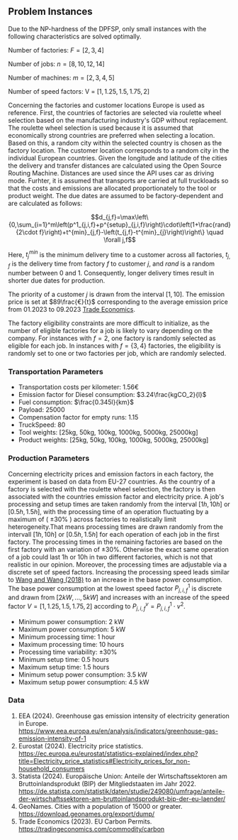 
## Problem Instances

Due to the NP-hardness of the DPFSP, only small instances with the following characteristics are solved optimally.  

Number of factories:  $F = [2, 3, 4]$

Number of jobs: $n = [8, 10, 12, 14]$

Number of machines: $m = [2, 3, 4, 5]$

Number of speed factors: V = $[1, 1.25, 1.5, 1.75, 2]$

Concerning the factories and customer locations Europe is used as reference. First, the countries of factories are selected via roulette wheel selection based on the manufacturing industry's GDP without replacement. The roulette wheel selection is used because it is assumed that economically strong countries are preferred when selecting a location. Based on this, a random city within the selected country is chosen as the factory location. The customer location corresponds to a random city in the individual European countries. Given the longitude and latitude of the cities the delivery and transfer distances are calculated using the Open Source Routing Machine. Distances are used since the API uses car as driving mode. Furhter, it is assumed that transports are carried at full truckloads so that the costs and emissions are allocated proportionately to the tool or product weight. The due dates are assumed to be factory-dependent and are calculated as follows:

```math
d_{j,f}=\max\left\{0,\sum_{i=1}^m\left(p^1_{j,i,f}+p^{setup}_{j,i,f}\right)\cdot\left(1+\frac{rand}{2\cdot f}\right)+t^{min}_{j,f}-\left(t_{j,f}-t^{min}_{j}\right)\right\} \quad \forall j,f
```
Here, $`t^{min}_{j}`$ is the minimum delivery time to a customer across all factories, $`t_{j,f}`$ is the delivery time from factory $f$ to customer $j$, and $rand$ is a random number between 0 and 1. Consequently, longer delivery times result in shorter due dates for production.

The priority of a customer $j$ is drawn from the interval $[1, 10]$. The emission price is set at $89\frac{€}{t}$ corresponding to the average emission price from 01.2023 to 09.2023 [Trade Economics](https://tradingeconomics.com/commodity/carbon).

The factory eligibility constraints are more difficult to initialize, as the number of eligible factories for a job is likely to vary depending on the company. For instances with $f = 2$, one factory is randomly selected as eligible for each job. In instances with $f=\lbrace3, 4\rbrace$ factories, the eligibility is randomly set to one or two factories per job, which are randomly selected.

### Transportation Parameters

- Transportation costs per kilometer: $1.56€$
- Emission factor for Diesel consumption: $3.24\frac{kgCO_2}{l}$
- Fuel consumption: $\frac{0.345l}{km}$
- Payload: 25000
- Compensation factor for empty runs: 1.15
- TruckSpeed: 80
- Tool weights: [25kg, 50kg, 100kg, 1000kg, 5000kg, 25000kg]
- Product weights: [25kg, 50kg, 100kg, 1000kg, 5000kg, 25000kg]

### Production Parameters

Concerning electricity prices and emission factors in each factory, the experiment is based on data from EU-27 countries. As the country of a factory is selected with the roulette wheel selection, the factory is then associated with the countries emission factor and electricity price. A job's processing and setup times are taken randomly from the interval $[1h, 10h]$ or $[0.5h, 1.5h]$, with the processing time of an operation fluctuating by a maximum of ( $\pm 30\%$ ) across factories to realistically limit heterogeneity.That means processing times are drawn randomly from the intervall $[1h, 10h]$ or $[0.5h, 1.5h]$ for each operation of each job in the first factory. The processing times in the remaining factories are based on the first factory with an variation of $\pm 30$\%. Otherwise the exact same operation of a job could last 1h or 10h in two different factories, which is not that realistic in our opinion. Moreover, the processing times are adjustable via a discrete set of speed factors. Increasing the processing speed leads similar to [Wang and Wang (2018)](https://doi.org/10.1109/TSMC.2017.2788879) to an increase in the base power consumption. The base power consumption at the lowest speed factor $P_{j,i,f}^1$ is discrete and drawn from $[2kW, ..., 5kW]$ and increases with an increase of the speed factor $V = [1, 1.25, 1.5, 1.75, 2]$ according to $P_{j,i,f}^v = P_{j,i,f}^1 \cdot v^2$.

- Minimum power consumption: 2 kW
- Maximum power consumption: 5 kW
- Minimum processing time: 1 hour
- Maximum processing time: 10 hours
- Processing time variability: ±30%
- Minimum setup time: 0.5 hours
- Maximum setup time: 1.5 hours
- Minimum setup power consumption: 3.5 kW
- Maximum setup power consumption: 4.5 kW

### Data 

1. EEA (2024). Greenhouse gas emission intensity of electricity generation in Europe. https://www.eea.europa.eu/en/analysis/indicators/greenhouse-gas-emission-intensity-of-1
2. Eurostat (2024). Electricity price statistics. https://ec.europa.eu/eurostat/statistics-explained/index.php?title=Electricity_price_statistics#Electricity_prices_for_non-household_consumers
3. Statista (2024). Europäische Union: Anteile der Wirtschaftssektoren am Bruttoinlandsprodukt (BIP) der Mitgliedstaaten im Jahr 2022. https://de.statista.com/statistik/daten/studie/249080/umfrage/anteile-der-wirtschaftssektoren-am-bruttoinlandsprodukt-bip-der-eu-laender/
4. GeoNames. Cities with a population of 15000 or greater. https://download.geonames.org/export/dump/
5. Trade Economics (2023). EU Carbon Permits. https://tradingeconomics.com/commodity/carbon






